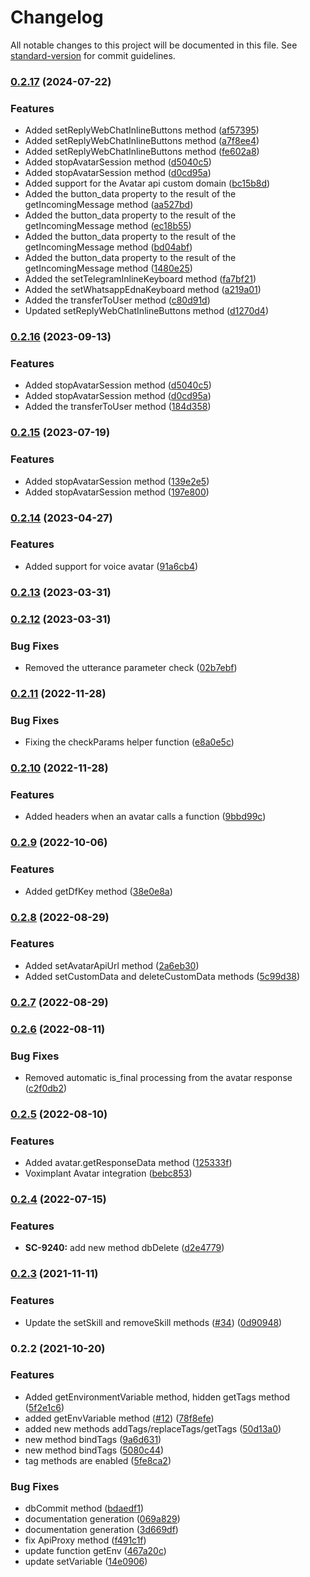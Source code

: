 # Changelog

All notable changes to this project will be documented in this file. See [standard-version](https://github.com/conventional-changelog/standard-version) for commit guidelines.

### [0.2.17](https://github.com/voximplant/kit-functions-sdk/compare/v0.2.14...v0.2.17) (2024-07-22)


### Features

* Added setReplyWebChatInlineButtons method ([af57395](https://github.com/voximplant/kit-functions-sdk/commit/af5739584cabba44bdd5054a4ff22863c499d1de))
* Added setReplyWebChatInlineButtons method ([a7f8ee4](https://github.com/voximplant/kit-functions-sdk/commit/a7f8ee4f317ca3a639afda34bb551a17074bc834))
* Added setReplyWebChatInlineButtons method ([fe602a8](https://github.com/voximplant/kit-functions-sdk/commit/fe602a87d656aa4d263b13471e5979366d4912f6))
* Added stopAvatarSession method ([d5040c5](https://github.com/voximplant/kit-functions-sdk/commit/d5040c5bf33d35994af3115284130c496c7afb96))
* Added stopAvatarSession method ([d0cd95a](https://github.com/voximplant/kit-functions-sdk/commit/d0cd95a32cbe04357f4dfe9b60ff0f57b087e8b5))
* Added support for the Avatar api custom domain ([bc15b8d](https://github.com/voximplant/kit-functions-sdk/commit/bc15b8dd8dded04b729818b5bd649d3e87968ffe))
* Added the button_data property to the result of the getIncomingMessage method ([aa527bd](https://github.com/voximplant/kit-functions-sdk/commit/aa527bd6dc3cd572fd57f6a47f5c0eb4f93e7465))
* Added the button_data property to the result of the getIncomingMessage method ([ec18b55](https://github.com/voximplant/kit-functions-sdk/commit/ec18b55da5945ecbedc3bd3ce61c2c83dad19de2))
* Added the button_data property to the result of the getIncomingMessage method ([bd04abf](https://github.com/voximplant/kit-functions-sdk/commit/bd04abfe0cc176224d995650a0ed92dc17eb5425))
* Added the button_data property to the result of the getIncomingMessage method ([1480e25](https://github.com/voximplant/kit-functions-sdk/commit/1480e25144801268b5c1433433f79ce83d718694))
* Added the setTelegramInlineKeyboard method ([fa7bf21](https://github.com/voximplant/kit-functions-sdk/commit/fa7bf2114811db509a9020cbbb21891aa0631e5a))
* Added the setWhatsappEdnaKeyboard method ([a219a01](https://github.com/voximplant/kit-functions-sdk/commit/a219a017d6b5de380ba6978e85b18c58f33ea0f8))
* Added the transferToUser method ([c80d91d](https://github.com/voximplant/kit-functions-sdk/commit/c80d91d4c0c87555a08a9c2e6a09ea02a3072a17))
* Updated setReplyWebChatInlineButtons method ([d1270d4](https://github.com/voximplant/kit-functions-sdk/commit/d1270d4ee73c2eb11d395854c2b1495457e09f7f))

### [0.2.16](https://github.com/voximplant/kit-functions-sdk/compare/v0.2.14...v0.2.16) (2023-09-13)


### Features

* Added stopAvatarSession method ([d5040c5](https://github.com/voximplant/kit-functions-sdk/commit/d5040c5bf33d35994af3115284130c496c7afb96))
* Added stopAvatarSession method ([d0cd95a](https://github.com/voximplant/kit-functions-sdk/commit/d0cd95a32cbe04357f4dfe9b60ff0f57b087e8b5))
* Added the transferToUser method ([184d358](https://github.com/voximplant/kit-functions-sdk/commit/184d358dd9052c362d5242a93a4e773ae295d2ec))

### [0.2.15](https://github.com/voximplant/kit-functions-sdk/compare/v0.2.14...v0.2.15) (2023-07-19)


### Features

* Added stopAvatarSession method ([139e2e5](https://github.com/voximplant/kit-functions-sdk/commit/139e2e54000b3dae4094764ecd3529ea9a138c9a))
* Added stopAvatarSession method ([197e800](https://github.com/voximplant/kit-functions-sdk/commit/197e800ea0d05a0fd63bdf7905be62d653150683))

### [0.2.14](https://github.com/voximplant/kit-functions-sdk/compare/v0.2.13...v0.2.14) (2023-04-27)


### Features

* Added support for voice avatar ([91a6cb4](https://github.com/voximplant/kit-functions-sdk/commit/91a6cb48c38caa4c2dfec00a8adc0507736acceb))

### [0.2.13](https://github.com/voximplant/kit-functions-sdk/compare/v0.2.12...v0.2.13) (2023-03-31)

### [0.2.12](https://github.com/voximplant/kit-functions-sdk/compare/v0.2.11...v0.2.12) (2023-03-31)


### Bug Fixes

* Removed the utterance parameter check ([02b7ebf](https://github.com/voximplant/kit-functions-sdk/commit/02b7ebf48dc5533117ef4d5dcfd15798c7811209))

### [0.2.11](https://github.com/voximplant/kit-functions-sdk/compare/v0.2.10...v0.2.11) (2022-11-28)


### Bug Fixes

* Fixing the checkParams helper function ([e8a0e5c](https://github.com/voximplant/kit-functions-sdk/commit/e8a0e5c9acb4d67a887792956239f7844971ad33))

### [0.2.10](https://github.com/voximplant/kit-functions-sdk/compare/v0.2.9...v0.2.10) (2022-11-28)


### Features

* Added headers when an avatar calls a function ([9bbd99c](https://github.com/voximplant/kit-functions-sdk/commit/9bbd99c307027f91668916a2fb40da4f33ec0eef))

### [0.2.9](https://github.com/voximplant/kit-functions-sdk/compare/v0.2.8...v0.2.9) (2022-10-06)


### Features

* Added getDfKey method ([38e0e8a](https://github.com/voximplant/kit-functions-sdk/commit/38e0e8a7e4a948f4ecaa885179e2e0bfc22e0cd0))

### [0.2.8](https://github.com/voximplant/kit-functions-sdk/compare/v0.2.7...v0.2.8) (2022-08-29)


### Features

* Added setAvatarApiUrl method ([2a6eb30](https://github.com/voximplant/kit-functions-sdk/commit/2a6eb303b2f4c76280ab3456d3a94339c20d3417))
* Added setCustomData and deleteCustomData methods ([5c99d38](https://github.com/voximplant/kit-functions-sdk/commit/5c99d389f11730a5718ef87020aafcaf6a30601f))

### [0.2.7](https://github.com/voximplant/kit-functions-sdk/compare/v0.2.6...v0.2.7) (2022-08-29)

### [0.2.6](https://github.com/voximplant/kit-functions-sdk/compare/v0.2.5...v0.2.6) (2022-08-11)


### Bug Fixes

* Removed automatic is_final processing from the avatar response ([c2f0db2](https://github.com/voximplant/kit-functions-sdk/commit/c2f0db26635ddf36906c482f0b573b22e735611b))

### [0.2.5](https://github.com/voximplant/kit-functions-sdk/compare/v0.2.4...v0.2.5) (2022-08-10)


### Features

* Added avatar.getResponseData method ([125333f](https://github.com/voximplant/kit-functions-sdk/commit/125333f21a23470d668731e812a5683f42d8861b))
* Voximplant Avatar integration ([bebc853](https://github.com/voximplant/kit-functions-sdk/commit/bebc853e6d5c3595aebd0c80a8334b598d44f292))

### [0.2.4](https://github.com/voximplant/kit-functions-sdk/compare/v0.2.3...v0.2.4) (2022-07-15)


### Features

* **SC-9240:** add new method dbDelete ([d2e4779](https://github.com/voximplant/kit-functions-sdk/commit/d2e47796b9be4f25092daab8023d00bd58ba26a2))

### [0.2.3](https://github.com/voximplant/kit-functions-sdk/compare/v0.2.2...v0.2.3) (2021-11-11)


### Features

* Update the setSkill and removeSkill methods ([#34](https://github.com/voximplant/kit-functions-sdk/issues/34)) ([0d90948](https://github.com/voximplant/kit-functions-sdk/commit/0d90948499442920164936f30a63f67f435fade0))

### 0.2.2 (2021-10-20)


### Features

* Added getEnvironmentVariable method, hidden getTags method ([5f2e1c6](https://github.com/voximplant/kit-functions-sdk/commit/5f2e1c670367797cad85370a3c1ec90abed405df))
* added getEnvVariable method ([#12](https://github.com/voximplant/kit-functions-sdk/issues/12)) ([78f8efe](https://github.com/voximplant/kit-functions-sdk/commit/78f8efe57e072b13f53c536094ffa5f6d2bd3da3))
* added new methods addTags/replaceTags/getTags ([50d13a0](https://github.com/voximplant/kit-functions-sdk/commit/50d13a058d4e7dfaced506253ecc99ecd588db3f))
* new method bindTags ([9a6d631](https://github.com/voximplant/kit-functions-sdk/commit/9a6d6311afd8ff0ac1ed30bd676840b8084d4535))
* new method bindTags ([5080c44](https://github.com/voximplant/kit-functions-sdk/commit/5080c4414e9d5258c09b792a4274302e337af620))
* tag methods are enabled ([5fe8ca2](https://github.com/voximplant/kit-functions-sdk/commit/5fe8ca297b5145a80580b6c70189dfebc4535ddb))


### Bug Fixes

* dbCommit method ([bdaedf1](https://github.com/voximplant/kit-functions-sdk/commit/bdaedf18c00a05ef48e30379e53e62650dfd3554))
* documentation generation ([069a829](https://github.com/voximplant/kit-functions-sdk/commit/069a82911e11344a4f43457de99e71191349164d))
* documentation generation ([3d669df](https://github.com/voximplant/kit-functions-sdk/commit/3d669df895a5643a3c632d26380b14b81d04cb30))
* fix ApiProxy method ([f491c1f](https://github.com/voximplant/kit-functions-sdk/commit/f491c1fd26a01f7fbb9a5281ad9a5df0c631c939))
* update function getEnv ([467a20c](https://github.com/voximplant/kit-functions-sdk/commit/467a20cf7315040eac297df641a902e1a4f39fdb))
* update setVariable ([14e0906](https://github.com/voximplant/kit-functions-sdk/commit/14e090609d794ca19b96ce762c727aa8f74aa386))
